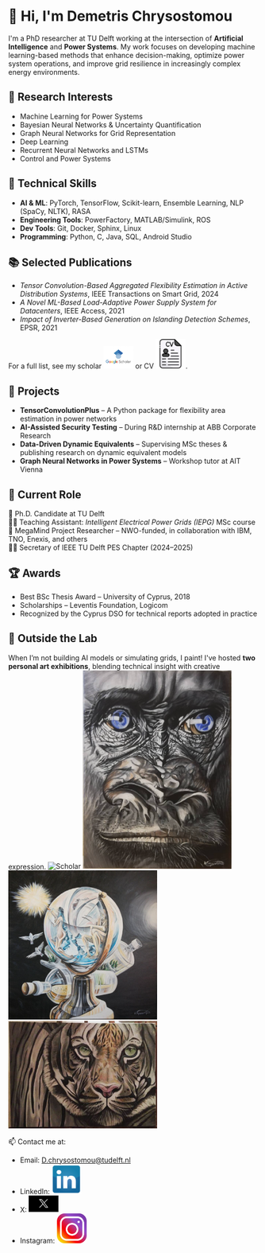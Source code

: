 
# 👋 Hi, I'm Demetris Chrysostomou

I'm a PhD researcher at TU Delft working at the intersection of **Artificial Intelligence** and **Power Systems**. My work focuses on developing machine learning-based methods that enhance decision-making, optimize power system operations, and improve grid resilience in increasingly complex energy environments.

## 🔬 Research Interests
- Machine Learning for Power Systems  
- Bayesian Neural Networks & Uncertainty Quantification  
- Graph Neural Networks for Grid Representation  
- Deep Learning
- Recurrent Neural Networks and LSTMs  
- Control and Power Systems  

## 🧠 Technical Skills
- **AI & ML**: PyTorch, TensorFlow, Scikit-learn, Ensemble Learning, NLP (SpaCy, NLTK), RASA  
- **Engineering Tools**: PowerFactory, MATLAB/Simulink, ROS  
- **Dev Tools**: Git, Docker, Sphinx, Linux  
- **Programming**: Python, C, Java, SQL, Android Studio  

## 📚 Selected Publications
- *Tensor Convolution-Based Aggregated Flexibility Estimation in Active Distribution Systems*, IEEE Transactions on Smart Grid, 2024  
- *A Novel ML-Based Load-Adaptive Power Supply System for Datacenters*, IEEE Access, 2021  
- *Impact of Inverter-Based Generation on Islanding Detection Schemes*, EPSR, 2021  

For a full list, see my scholar <a href="https://scholar.google.com/citations?user=dvzS94wAAAAJ&hl=en" target="_blank"><img src="https://raw.githubusercontent.com/Demetris-Ch/Demetris-Ch/master/contain/scholar.jpg" alt="Scholar" width="60"></a> or CV <a href="https://scholar.google.com/citations?user=dvzS94wAAAAJ&hl=en" target="_blank"><img src="https://raw.githubusercontent.com/Demetris-Ch/Demetris-Ch/master/contain/cv.png" alt="Scholar" width="60"></a>.

## 🧪 Projects
- **TensorConvolutionPlus** – A Python package for flexibility area estimation in power networks  
- **AI-Assisted Security Testing** – During R&D internship at ABB Corporate Research  
- **Data-Driven Dynamic Equivalents** – Supervising MSc theses & publishing research on dynamic equivalent models  
- **Graph Neural Networks in Power Systems** – Workshop tutor at AIT Vienna

## 🌱 Current Role
📍 Ph.D. Candidate at TU Delft  
👨‍🏫 Teaching Assistant: *Intelligent Electrical Power Grids (IEPG)* MSc course  
🔬 MegaMind Project Researcher – NWO-funded, in collaboration with IBM, TNO, Enexis, and others  
🧑‍🔬 Secretary of IEEE TU Delft PES Chapter (2024–2025)

## 🏆 Awards
- Best BSc Thesis Award – University of Cyprus, 2018  
- Scholarships – Leventis Foundation, Logicom  
- Recognized by the Cyprus DSO for technical reports adopted in practice

## 🎨 Outside the Lab
When I’m not building AI models or simulating grids, I paint! I've hosted **two personal art exhibitions**, blending technical insight with creative expression.
<img src="https://raw.githubusercontent.com/Demetris-Ch/Demetris-Ch/master/contain/Ideas_never_die.jpg" alt="Scholar" width="300">
<img src="https://raw.githubusercontent.com/Demetris-Ch/Demetris-Ch/master/contain/Gorilla.png" alt="Scholar" width="300">
<img src="https://raw.githubusercontent.com/Demetris-Ch/Demetris-Ch/master/contain/Warming.png" alt="Scholar" width="300">
<img src="https://raw.githubusercontent.com/Demetris-Ch/Demetris-Ch/master/contain/Tiger.png" alt="Scholar" width="300">

📫 Contact me at:  
- Email: D.chrysostomou@tudelft.nl  
- LinkedIn: <a href="[https://scholar.google.com/citations?user=dvzS94wAAAAJ&hl=en](https://www.linkedin.com/in/demetris-chrysostomou/" target="_blank"><img src="https://raw.githubusercontent.com/Demetris-Ch/Demetris-Ch/master/contain/linkedin.png" alt="Scholar" width="60"></a>
- X: <a href="https://x.com/DemetrisChryso1" target="_blank"><img src="https://raw.githubusercontent.com/Demetris-Ch/Demetris-Ch/master/contain/Xlogo.png" alt="Twitter" width="60"></a>
- Instagram: <a href="https://www.instagram.com/demetris_chrysostomou/" target="_blank"><img src="https://raw.githubusercontent.com/Demetris-Ch/Demetris-Ch/master/contain/insta.png" alt="Instagram" width="60"></a>




